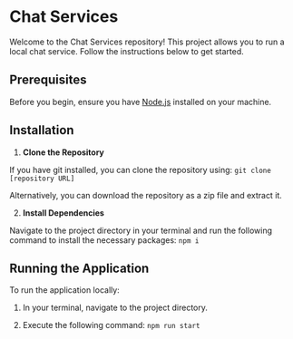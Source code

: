 # Chat Services

Welcome to the Chat Services repository! This project allows you to run a local chat service. Follow the instructions below to get started.

## Prerequisites

Before you begin, ensure you have [Node.js](https://nodejs.org/) installed on your machine.

## Installation

1. **Clone the Repository**

If you have git installed, you can clone the repository using: `git clone [repository URL]`

Alternatively, you can download the repository as a zip file and extract it.

2. **Install Dependencies**

Navigate to the project directory in your terminal and run the following command to install the necessary packages: `npm i`

## Running the Application

To run the application locally:

1. In your terminal, navigate to the project directory.

2. Execute the following command: `npm run start`
